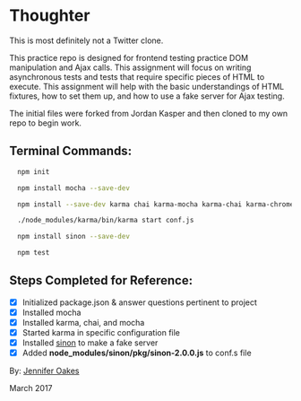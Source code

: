 # Thoughter

This is most definitely not a Twitter clone.

This practice repo is designed for frontend testing practice DOM manipulation and Ajax calls. This assignment will focus on writing asynchronous tests and tests that require specific pieces of HTML to execute. This assignment will help with the basic understandings of HTML fixtures, how to set them up, and how to use a fake server for Ajax testing.

The initial files were forked from Jordan Kasper and then cloned to my own repo to begin work.

## Terminal Commands:
```sh
  npm init

  npm install mocha --save-dev

  npm install --save-dev karma chai karma-mocha karma-chai karma-chrome-launcher

  ./node_modules/karma/bin/karma start conf.js

  npm install sinon --save-dev

  npm test
```

## Steps Completed for Reference:
- [x] Initialized package.json & answer questions pertinent to project
- [x] Installed mocha
- [x] Installed karma, chai, and mocha
- [x] Started karma in specific configuration file
- [x] Installed [sinon](http://sinonjs.org/releases/v2.0.0/fake-xhr-and-server/) to make a fake server
- [x] Added **node_modules/sinon/pkg/sinon-2.0.0.js** to conf.s file

By: [Jennifer Oakes](https://www.linkedin.com/in/jennifernicoleoakes/)

March 2017
